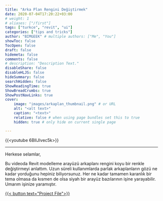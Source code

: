 ```yaml
---
title: "Arka Plan Rengini Değiştirmek"
date: 2020-07-04T17:20:22+03:00
# weight: 1
# aliases: ["/first"]
tags: ["turkce", "revit", "ui"]
categories: ["tips and tricks"]
author: "BIMGEEK" # multiple authors: ["Me", "You"]
showToc: false
TocOpen: false
draft: false
hidemeta: false
comments: false
# description: "Description Text."
disableShare: false
disableHLJS: false
hideSummary: false
searchHidden: false
ShowReadingTime: true
ShowBreadCrumbs: true
ShowPostNavLinks: true
cover:
    image: "images/arkaplan_thumbnail.png" # or URL
    alt: "<alt text>"
    caption: "<text>"
    relative: false # when using page bundles set this to true
    hidden: true # only hide on current single page

---
```


{{<youtube 6BIIJlvec5k>}}

---
Herkese selamlar,

Bu videoda Revit modelleme arayüzü arkaplanı rengini koyu bir renkle değiştirmeyi anlattım. Uzun süreli kullanımlarda parlak arkaplanların gözü ne kadar yorduğunu hepiniz biliyorsunuz. Her ne kadar tamamen karanlık bir tema olmasa da kısmen de olsa siyah bir arayüz bazılarının işine yarayabilir. Umarım işinize yaramıştır.

<a href="files/UcKolluMerdiven.rvt" download>
    {{< button text="Project File">}}
</a>